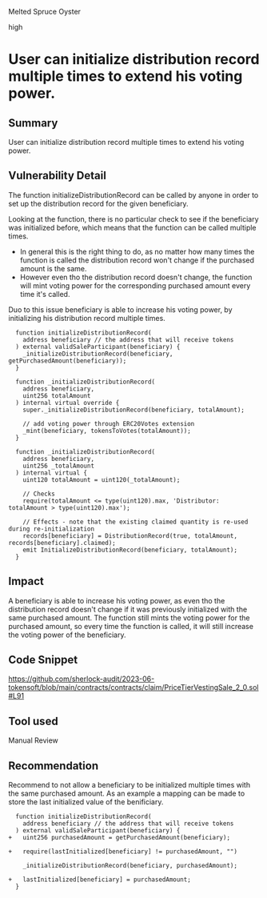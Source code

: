 Melted Spruce Oyster

high

# User can initialize distribution record multiple times to extend his voting power.

## Summary
User can initialize distribution record multiple times to extend his voting power.

## Vulnerability Detail
The function initializeDistributionRecord can be called by anyone in order to set up the distribution record for the given beneficiary.

Looking at the function, there is no particular check to see if the beneficiary was initialized before, which means that the function can be called multiple times.
- In general this is the right thing to do, as no matter how many times the function is called the distribution record won't change if the purchased amount is the same.
- However even tho the distribution record doesn't change, the function will mint voting power for the corresponding purchased amount every time it's called. 

Duo to this issue beneficiary is able to increase his voting power, by initializing his distribution record multiple times.

```solidity
  function initializeDistributionRecord(
    address beneficiary // the address that will receive tokens
  ) external validSaleParticipant(beneficiary) {
    _initializeDistributionRecord(beneficiary, getPurchasedAmount(beneficiary));
  }
```
```solidity
  function _initializeDistributionRecord(
    address beneficiary,
    uint256 totalAmount
  ) internal virtual override {
    super._initializeDistributionRecord(beneficiary, totalAmount);

    // add voting power through ERC20Votes extension
    _mint(beneficiary, tokensToVotes(totalAmount));
  }
```
```solidity
  function _initializeDistributionRecord(
    address beneficiary,
    uint256 _totalAmount
  ) internal virtual {
    uint120 totalAmount = uint120(_totalAmount);

    // Checks
    require(totalAmount <= type(uint120).max, 'Distributor: totalAmount > type(uint120).max');

    // Effects - note that the existing claimed quantity is re-used during re-initialization
    records[beneficiary] = DistributionRecord(true, totalAmount, records[beneficiary].claimed);
    emit InitializeDistributionRecord(beneficiary, totalAmount);
  }
```

## Impact
A beneficiary is able to increase his voting power, as even tho the distribution record doesn't change if it was previously initialized with the same purchased amount. The function still mints the voting power for the purchased amount, so every time the function is called, it will still increase the voting power of the beneficiary.

## Code Snippet

https://github.com/sherlock-audit/2023-06-tokensoft/blob/main/contracts/contracts/claim/PriceTierVestingSale_2_0.sol#L91

## Tool used

Manual Review

## Recommendation
Recommend to not allow a beneficiary to be initialized multiple times with the same purchased amount. As an example a mapping can be made to store the last initialized value of the benificiary.

```solidity
  function initializeDistributionRecord(
    address beneficiary // the address that will receive tokens
  ) external validSaleParticipant(beneficiary) {
+   uint256 purchasedAmount = getPurchasedAmount(beneficiary);

+   require(lastInitialized[beneficiary] != purchasedAmount, "")

    _initializeDistributionRecord(beneficiary, purchasedAmount);
   
+   lastInitialized[beneficiary] = purchasedAmount;
  }
```

